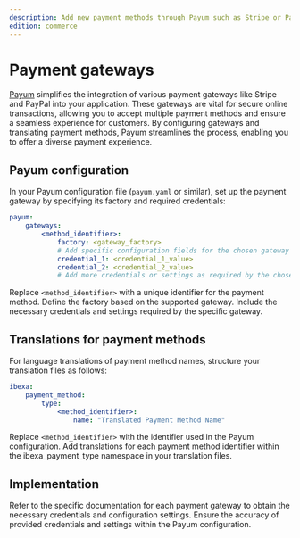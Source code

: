 ```yaml
---
description: Add new payment methods through Payum such as Stripe or PayPal.
edition: commerce
---
```


# Payment gateways

[Payum](https://payum.gitbook.io/payum/) simplifies the integration of various payment gateways like Stripe and PayPal into your application.
These gateways are vital for secure online transactions, allowing you to accept multiple payment methods and ensure a seamless experience for customers.
By configuring gateways and translating payment methods, Payum streamlines the process, enabling you to offer a diverse payment experience.

## Payum configuration

In your Payum configuration file (`payum.yaml` or similar), set up the payment gateway by specifying its factory and required credentials:

```yaml
payum:
    gateways:
        <method_identifier>:
            factory: <gateway_factory>
            # Add specific configuration fields for the chosen gateway
            credential_1: <credential_1_value>
            credential_2: <credential_2_value>
            # Add more credentials or settings as required by the chosen gateway

```

Replace `<method_identifier>` with a unique identifier for the payment method.
Define the factory based on the supported gateway.
Include the necessary credentials and settings required by the specific gateway.

## Translations for payment methods

For language translations of payment method names, structure your translation files as follows:

```yaml
ibexa:
    payment_method:
        type:
            <method_identifier>:
                name: "Translated Payment Method Name"

```

Replace `<method_identifier>` with the identifier used in the Payum configuration.
Add translations for each payment method identifier within the ibexa_payment_type namespace in your translation files.

## Implementation

Refer to the specific documentation for each payment gateway to obtain the necessary credentials and configuration settings.
Ensure the accuracy of provided credentials and settings within the Payum configuration.

